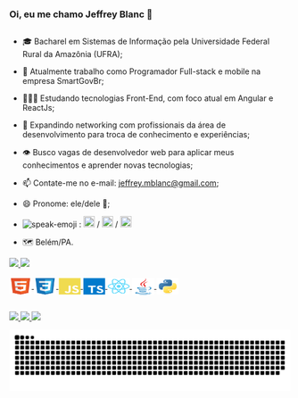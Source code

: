 ### Oi, eu me chamo Jeffrey Blanc 👋
##
- 🎓 Bacharel em Sistemas de Informação pela Universidade Federal Rural da Amazônia (UFRA);
- 🔭 Atualmente trabalho como Programador Full-stack e mobile na empresa SmartGovBr;
- 👨🏻‍💻 Estudando tecnologias Front-End, com foco atual em Angular e ReactJs;
- 🤔 Expandindo networking com profissionais da área de desenvolvimento para troca de conhecimento e experiências;
- 👁️ Busco vagas de desenvolvedor web para aplicar meus conhecimentos e aprender novas tecnologias;
- 📫 Contate-me no e-mail: jeffrey.mblanc@gmail.com;
- 😄 Pronome: ele/dele 🌈;
- <img height="20em" width="20em" alt="speak-emoji" src="https://user-images.githubusercontent.com/25435233/127782044-37b65dc6-f6ed-4228-948a-335832270593.png"/> : <img height="20em" width="20em" src="https://emojipedia-us.s3.dualstack.us-west-1.amazonaws.com/thumbs/120/twitter/282/flag-brazil_1f1e7-1f1f7.png"/> / <img height="20em" width="20em" src="https://emojipedia-us.s3.dualstack.us-west-1.amazonaws.com/thumbs/120/twitter/282/flag-united-states_1f1fa-1f1f8.png"/> / <img height="20em" width="20em" src="https://emojipedia-us.s3.dualstack.us-west-1.amazonaws.com/thumbs/120/twitter/282/flag-spain_1f1ea-1f1f8.png"/>

- 🗺️ Belém/PA.

 <div>
  <a href="https://github.com/jeffblanc23">
  <img height="180em" src="https://github-readme-stats.vercel.app/api?username=jeffblanc23&show_icons=true&theme=jolly&include_all_commits=true&count_private=true"/>
  <img height="180em" src="https://github-readme-stats.vercel.app/api/top-langs/?username=jeffblanc23&layout=compact&langs_count=7&theme=jolly"/>
</div>
 
  <div style="display: inline_block"><br>
    <img align="center" alt="Jeff-HTML" height="30" width="40" src="https://raw.githubusercontent.com/devicons/devicon/master/icons/html5/html5-original.svg">
    <img align="center" alt="Jeff-CSS" height="30" width="40" src="https://raw.githubusercontent.com/devicons/devicon/master/icons/css3/css3-original.svg">
    <img align="center" alt="Jeff-Js" height="30" width="40" src="https://raw.githubusercontent.com/devicons/devicon/master/icons/javascript/javascript-plain.svg">
    <img align="center" alt="Jeff-Ts" height="30" width="40" src="https://raw.githubusercontent.com/devicons/devicon/master/icons/typescript/typescript-plain.svg">
    <img align="center" alt="Jeff-React" height="30" width="40" src="https://raw.githubusercontent.com/devicons/devicon/master/icons/react/react-original.svg">
    <img align="center" alt="Jeff-Java" height="30" width="40" src="https://raw.githubusercontent.com/devicons/devicon/master/icons/java/java-original.svg">
    <img align="center" alt="Jeff-Python" height="30" width="40" src="https://raw.githubusercontent.com/devicons/devicon/master/icons/python/python-original.svg">  
  </div>
  
  ##
  
  <div>
    <a href="https://www.linkedin.com/in/jeffrey-mblanc" target="_blank">
     <img src="https://img.shields.io/badge/-LinkedIn-%230077B5?style=for-the-badge&logo=linkedin&logoColor=white">
   </a>
    <a href = "mailto:jeffrey.mblanc@gmail.com" target="_blank">
     <img src="https://img.shields.io/badge/-Gmail-%23333?style=for-the-badge&logo=gmail&logoColor=white">
   </a>
    <a href="https://instagram.com/j.e.f.f.mb" target="_blank">
     <img src="https://img.shields.io/badge/-Instagram-%23E4405F?style=for-the-badge&logo=instagram&logoColor=white">
   </a>
   
   ![Snake animation](https://github.com/jeffblanc23/jeffblanc23/blob/output/github-contribution-grid-snake.svg)
  </div>

